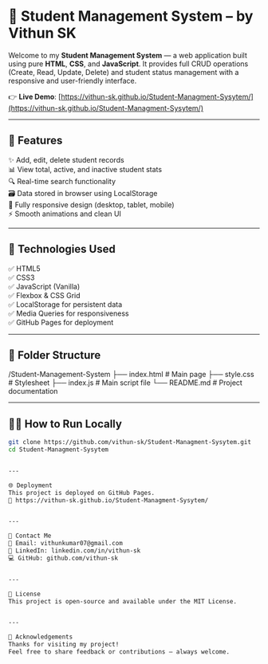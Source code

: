# 🚀 Student Management System – by Vithun SK

Welcome to my **Student Management System** — a web application built using pure **HTML**, **CSS**, and **JavaScript**. It provides full CRUD operations (Create, Read, Update, Delete) and student status management with a responsive and user-friendly interface.

👉 **Live Demo**: [https://vithun-sk.github.io/Student-Managment-Sysytem/](https://vithun-sk.github.io/Student-Managment-Sysytem/)

---

## 📌 Features

✨ Add, edit, delete student records  
📊 View total, active, and inactive student stats  
🔍 Real-time search functionality  
🗃️ Data stored in browser using LocalStorage  
📱 Fully responsive design (desktop, tablet, mobile)  
⚡ Smooth animations and clean UI  

---

## 🧱 Technologies Used

✅ HTML5  
✅ CSS3  
✅ JavaScript (Vanilla)  
✅ Flexbox & CSS Grid  
✅ LocalStorage for persistent data  
✅ Media Queries for responsiveness  
✅ GitHub Pages for deployment  

---

## 📁 Folder Structure

/Student-Management-System
├── index.html # Main page
├── style.css # Stylesheet
├── index.js # Main script file
└── README.md # Project documentation


---

## 🧑‍💻 How to Run Locally

```bash
git clone https://github.com/vithun-sk/Student-Managment-Sysytem.git
cd Student-Managment-Sysytem


---

🌐 Deployment
This project is deployed on GitHub Pages.
🔗 https://vithun-sk.github.io/Student-Managment-Sysytem/


---

📩 Contact Me
📧 Email: vithunkumar07@gmail.com
💼 LinkedIn: linkedin.com/in/vithun-sk
💻 GitHub: github.com/vithun-sk


---

📃 License
This project is open-source and available under the MIT License.


---

📝 Acknowledgements
Thanks for visiting my project!
Feel free to share feedback or contributions — always welcome.
